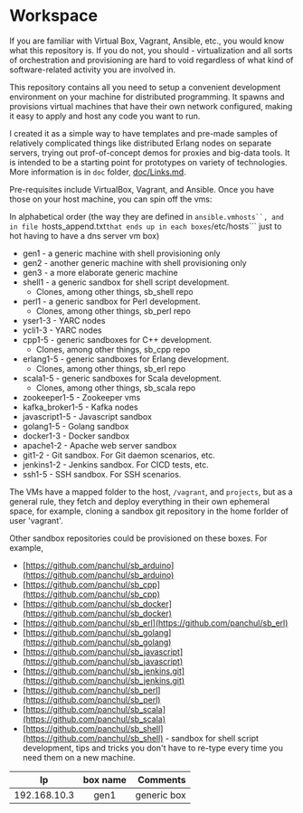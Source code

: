
# Workspace


If you are familiar with Virtual Box, Vagrant, Ansible, etc., you would know what
this repository is. If you do not, you should - virtualization and
all sorts of orchestration and provisioning are hard to void regardless of
what kind of software-related activity you are involved in.

This repository contains all you need to setup a convenient development
environment on your machine for distributed programming.
It spawns and provisions virtual machines that have their own network
configured, making it easy to apply and host any code you want to run.

I created it as a simple way to have templates and pre-made samples
of relatively complicated things like distributed Erlang nodes on separate
servers, trying out prof-of-concept demos for proxies and big-data tools.
It is intended to be a starting point for prototypes on variety of
technologies.
More information is in ```doc``` folder, [doc/Links.md](doc/Links.md).

Pre-requisites include VirtualBox, Vagrant, and Ansible.
Once you have those on your host machine, you can spin off the vms:

In alphabetical order (the way they are defined in ```ansible.vmhosts``, and
in file ```hosts_append.txt``` that ends up in each boxes ```/etc/hosts``` just to
hot having to have a dns server vm box)

* gen1 - a generic machine with shell provisioning only
* gen2 - another generic machine with shell provisioning only
* gen3 - a more elaborate generic machine
* shell1 - a generic sandbox for shell script development.
    * Clones, among other things, sb_shell repo
* perl1 - a generic sandbox for Perl development.
    * Clones, among other things, sb_perl repo
* yser1-3 - YARC nodes
* ycli1-3 - YARC nodes
* cpp1-5 - generic sandboxes for C++ development.
    * Clones, among other things, sb_cpp repo
* erlang1-5 - generic sandboxes for Erlang development.
    * Clones, among other things, sb_erl repo
* scala1-5 - generic sandboxes for Scala development.
    * Clones, among other things, sb_scala repo
* zookeeper1-5 - Zookeeper vms
* kafka_broker1-5 - Kafka nodes
* javascript1-5 - Javascript sandbox
* golang1-5 - Golang sandbox
* docker1-3 - Docker sandbox
* apache1-2 - Apache web server sandbox
* git1-2 - Git sandbox. For Git daemon scenarios, etc.
* jenkins1-2 - Jenkins sandbox. For CICD tests, etc.
* ssh1-5 - SSH sandbox. For SSH scenarios.

The VMs have a mapped folder to the host, ```/vagrant```, and ```projects```,
but as a general rule, they fetch and deploy everything in their own ephemeral space,
for example, cloning a sandbox git repository in the home forlder of user 'vagrant'.


Other sandbox repositories could be provisioned on these boxes. For example,

* [https://github.com/panchul/sb_arduino](https://github.com/panchul/sb_arduino)
* [https://github.com/panchul/sb_cpp](https://github.com/panchul/sb_cpp)
* [https://github.com/panchul/sb_docker](https://github.com/panchul/sb_docker)
* [https://github.com/panchul/sb_erl](https://github.com/panchul/sb_erl)
* [https://github.com/panchul/sb_golang](https://github.com/panchul/sb_golang)
* [https://github.com/panchul/sb_javascript](https://github.com/panchul/sb_javascript)
* [https://github.com/panchul/sb_jenkins.git](https://github.com/panchul/sb_jenkins.git)
* [https://github.com/panchul/sb_perl](https://github.com/panchul/sb_perl)
* [https://github.com/panchul/sb_scala](https://github.com/panchul/sb_scala)
* [https://github.com/panchul/sb_shell](https://github.com/panchul/sb_shell) - sandbox for shell
 script development, tips and tricks you don't have to re-type every time you need them on a new machine.


| Ip             | box name        | Comments       |
| ---------------|:----------------:| -------------:|
| 192.168.10.3   | gen1             | generic box   |








